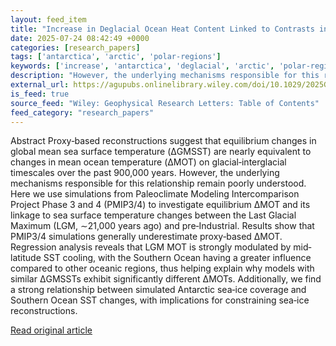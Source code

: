 ```yaml
---
layout: feed_item
title: "Increase in Deglacial Ocean Heat Content Linked to Contrasts in Extratropical Warming"
date: 2025-07-24 08:42:49 +0000
categories: [research_papers]
tags: ['antarctica', 'arctic', 'polar-regions']
keywords: ['increase', 'antarctica', 'deglacial', 'arctic', 'polar-regions', 'ocean']
description: "However, the underlying mechanisms responsible for this relationship remain poorly understood"
external_url: https://agupubs.onlinelibrary.wiley.com/doi/10.1029/2025GL115538?af=R
is_feed: true
source_feed: "Wiley: Geophysical Research Letters: Table of Contents"
feed_category: "research_papers"
---
```


Abstract Proxy‐based reconstructions suggest that equilibrium changes in global mean sea surface temperature (ΔGMSST) are nearly equivalent to changes in mean ocean temperature (ΔMOT) on glacial‐interglacial timescales over the past 900,000 years. However, the underlying mechanisms responsible for this relationship remain poorly understood. Here we use simulations from Paleoclimate Modeling Intercomparison Project Phase 3 and 4 (PMIP3/4) to investigate equilibrium ΔMOT and its linkage to sea surface temperature changes between the Last Glacial Maximum (LGM, ∼21,000 years ago) and pre‐Industrial. Results show that PMIP3/4 simulations generally underestimate proxy‐based ΔMOT. Regression analysis reveals that LGM MOT is strongly modulated by mid‐latitude SST cooling, with the Southern Ocean having a greater influence compared to other oceanic regions, thus helping explain why models with similar ΔGMSSTs exhibit significantly different ΔMOTs. Additionally, we find a strong relationship between simulated Antarctic sea‐ice coverage and Southern Ocean SST changes, with implications for constraining sea‐ice reconstructions.

[Read original article](https://agupubs.onlinelibrary.wiley.com/doi/10.1029/2025GL115538?af=R)
